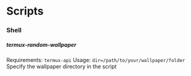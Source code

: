 Scripts
=======

### Shell

##### termux-random-wallpaper
Requirements: `termux-api`
Usage: `dir=/path/to/your/wallpaper/folder`
Specify the wallpaper directory in the script

